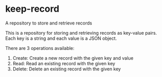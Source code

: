 # keep-record
A repository to store and retrieve records

This is a repository for storing and retrieving records as key-value pairs.
Each key is a string and each value is a JSON object.

There are 3 operations available:

1. Create: Create a new record with the given key and value
2. Read: Read an existing record with the given key
3. Delete: Delete an existing record with the given key
